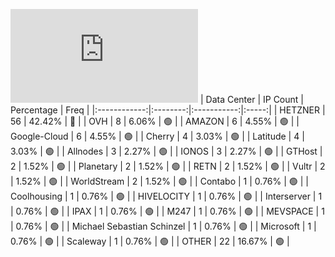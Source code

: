 ![Diagramm](https://github.com/111STAVR111/props/blob/main/Celestia/Mainnet/Decentralization/1/README.md)
| Data Center | IP Count | Percentage | Freq |
|:------------:|:--------:|:-----------:|:-----:|
| HETZNER | 56 | 42.42% | 🔴 |
| OVH | 8 | 6.06% | 🟢 |
| AMAZON | 6 | 4.55% | 🟢 |
| Google-Cloud | 6 | 4.55% | 🟢 |
| Cherry | 4 | 3.03% | 🟢 |
| Latitude | 4 | 3.03% | 🟢 |
| Allnodes | 3 | 2.27% | 🟢 |
| IONOS | 3 | 2.27% | 🟢 |
| GTHost | 2 | 1.52% | 🟢 |
| Planetary | 2 | 1.52% | 🟢 |
| RETN | 2 | 1.52% | 🟢 |
| Vultr | 2 | 1.52% | 🟢 |
| WorldStream | 2 | 1.52% | 🟢 |
| Contabo | 1 | 0.76% | 🟢 |
| Coolhousing | 1 | 0.76% | 🟢 |
| HIVELOCITY | 1 | 0.76% | 🟢 |
| Interserver | 1 | 0.76% | 🟢 |
| IPAX | 1 | 0.76% | 🟢 |
| M247 | 1 | 0.76% | 🟢 |
| MEVSPACE | 1 | 0.76% | 🟢 |
| Michael Sebastian Schinzel | 1 | 0.76% | 🟢 |
| Microsoft | 1 | 0.76% | 🟢 |
| Scaleway | 1 | 0.76% | 🟢 |
| OTHER | 22 | 16.67% | 🟢 |